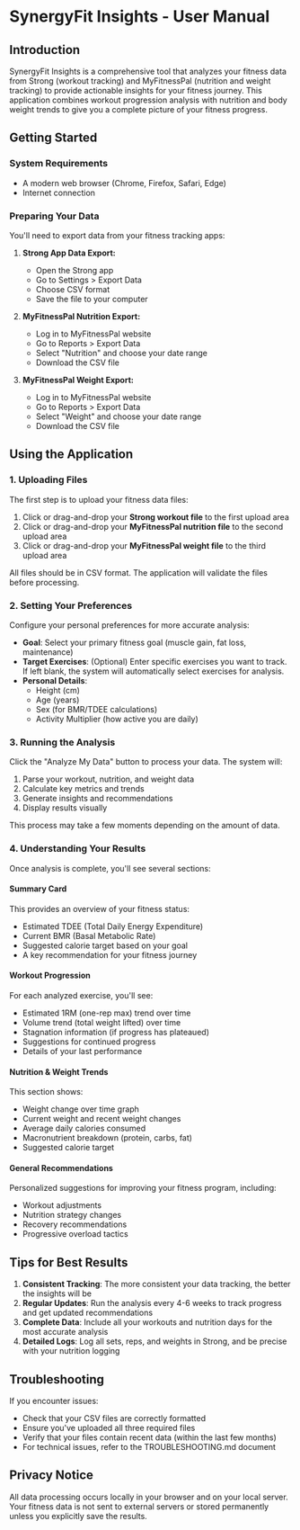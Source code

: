 # SynergyFit Insights - User Manual

## Introduction

SynergyFit Insights is a comprehensive tool that analyzes your fitness data from Strong (workout tracking) and MyFitnessPal (nutrition and weight tracking) to provide actionable insights for your fitness journey. This application combines workout progression analysis with nutrition and body weight trends to give you a complete picture of your fitness progress.

## Getting Started

### System Requirements

- A modern web browser (Chrome, Firefox, Safari, Edge)
- Internet connection

### Preparing Your Data

You'll need to export data from your fitness tracking apps:

1. **Strong App Data Export:**
   - Open the Strong app
   - Go to Settings > Export Data
   - Choose CSV format
   - Save the file to your computer

2. **MyFitnessPal Nutrition Export:**
   - Log in to MyFitnessPal website
   - Go to Reports > Export Data
   - Select "Nutrition" and choose your date range
   - Download the CSV file

3. **MyFitnessPal Weight Export:**
   - Log in to MyFitnessPal website
   - Go to Reports > Export Data
   - Select "Weight" and choose your date range
   - Download the CSV file

## Using the Application

### 1. Uploading Files

The first step is to upload your fitness data files:

1. Click or drag-and-drop your **Strong workout file** to the first upload area
2. Click or drag-and-drop your **MyFitnessPal nutrition file** to the second upload area
3. Click or drag-and-drop your **MyFitnessPal weight file** to the third upload area

All files should be in CSV format. The application will validate the files before processing.

### 2. Setting Your Preferences

Configure your personal preferences for more accurate analysis:

- **Goal**: Select your primary fitness goal (muscle gain, fat loss, maintenance)
- **Target Exercises**: (Optional) Enter specific exercises you want to track. If left blank, the system will automatically select exercises for analysis.
- **Personal Details**:
  - Height (cm)
  - Age (years)
  - Sex (for BMR/TDEE calculations)
  - Activity Multiplier (how active you are daily)

### 3. Running the Analysis

Click the "Analyze My Data" button to process your data. The system will:

1. Parse your workout, nutrition, and weight data
2. Calculate key metrics and trends
3. Generate insights and recommendations
4. Display results visually

This process may take a few moments depending on the amount of data.

### 4. Understanding Your Results

Once analysis is complete, you'll see several sections:

#### Summary Card

This provides an overview of your fitness status:
- Estimated TDEE (Total Daily Energy Expenditure)
- Current BMR (Basal Metabolic Rate)
- Suggested calorie target based on your goal
- A key recommendation for your fitness journey

#### Workout Progression

For each analyzed exercise, you'll see:
- Estimated 1RM (one-rep max) trend over time
- Volume trend (total weight lifted) over time
- Stagnation information (if progress has plateaued)
- Suggestions for continued progress
- Details of your last performance

#### Nutrition & Weight Trends

This section shows:
- Weight change over time graph
- Current weight and recent weight changes
- Average daily calories consumed
- Macronutrient breakdown (protein, carbs, fat)
- Suggested calorie target

#### General Recommendations

Personalized suggestions for improving your fitness program, including:
- Workout adjustments
- Nutrition strategy changes
- Recovery recommendations
- Progressive overload tactics

## Tips for Best Results

1. **Consistent Tracking**: The more consistent your data tracking, the better the insights will be
2. **Regular Updates**: Run the analysis every 4-6 weeks to track progress and get updated recommendations
3. **Complete Data**: Include all your workouts and nutrition days for the most accurate analysis
4. **Detailed Logs**: Log all sets, reps, and weights in Strong, and be precise with your nutrition logging

## Troubleshooting

If you encounter issues:

- Check that your CSV files are correctly formatted
- Ensure you've uploaded all three required files
- Verify that your files contain recent data (within the last few months)
- For technical issues, refer to the TROUBLESHOOTING.md document

## Privacy Notice

All data processing occurs locally in your browser and on your local server. Your fitness data is not sent to external servers or stored permanently unless you explicitly save the results.
